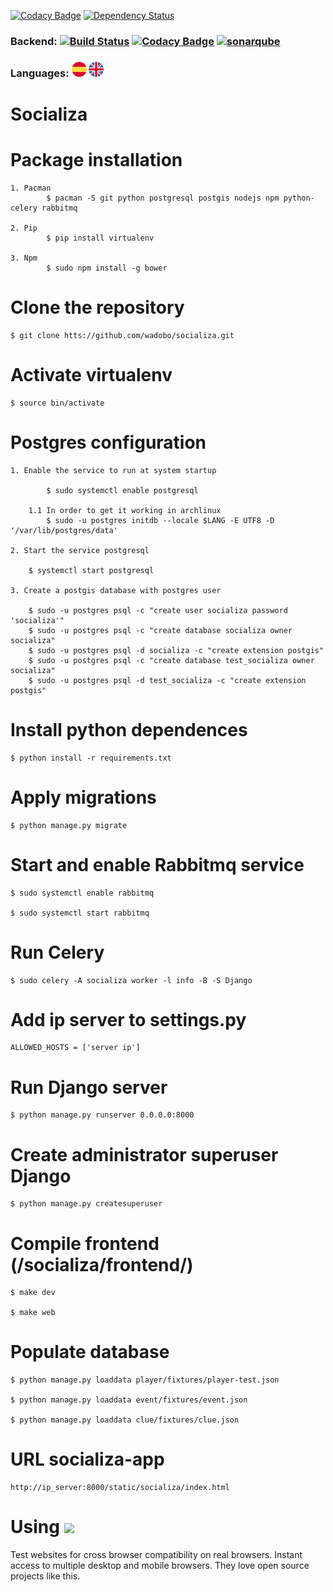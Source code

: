 [![Codacy Badge](https://api.codacy.com/project/badge/Grade/f517680e64c14e428ecb046364efbb48)](https://www.codacy.com/app/virako-9/socializa?utm_source=github.com&amp;utm_medium=referral&amp;utm_content=wadobo/socializa&amp;utm_campaign=Badge_Grade) [![Dependency Status](https://www.versioneye.com/user/projects/590087056ac17142da9c8a73/badge.svg?style=flat-square)](https://www.versioneye.com/user/projects/590087056ac17142da9c8a73)

### Backend: [![Build Status](https://travis-ci.org/wadobo/socializa.svg?branch=dev)](https://travis-ci.org/wadobo/socializa) [![Codacy Badge](https://api.codacy.com/project/badge/Coverage/f517680e64c14e428ecb046364efbb48)](https://www.codacy.com/app/virako-9/socializa?utm_source=github.com&utm_medium=referral&utm_content=wadobo/socializa&utm_campaign=Badge_Coverage) [![sonarqube](https://sonarqube.com/api/badges/gate?key=socializa)](https://sonarqube.com/dashboard/index/socializa)


### Languages:  [![Spanish](/readme/icons/es.png)](/readme/archlinux/es/README.md) [![English](/readme/icons/en.png)](/readme/archlinux/en/README.md)

# Socializa

# Package installation

    1. Pacman
        	$ pacman -S git python postgresql postgis nodejs npm python-celery rabbitmq

    2. Pip
        	$ pip install virtualenv

    3. Npm
        	$ sudo npm install -g bower


# Clone the repository

	$ git clone htts://github.com/wadobo/socializa.git

# Activate virtualenv

	$ source bin/activate

# Postgres configuration

    1. Enable the service to run at system startup

        	$ sudo systemctl enable postgresql

        1.1	In order to get it working in archlinux
            $ sudo -u postgres initdb --locale $LANG -E UTF8 -D '/var/lib/postgres/data'

	2. Start the service postgresql

        $ systemctl start postgresql

    3. Create a postgis database with postgres user

        $ sudo -u postgres psql -c "create user socializa password 'socializa'"
        $ sudo -u postgres psql -c "create database socializa owner socializa"
        $ sudo -u postgres psql -d socializa -c "create extension postgis"
        $ sudo -u postgres psql -c "create database test_socializa owner socializa"
        $ sudo -u postgres psql -d test_socializa -c "create extension postgis"


# Install python dependences

	$ python install -r requirements.txt

# Apply migrations

	$ python manage.py migrate

# Start and enable Rabbitmq service

    $ sudo systemctl enable rabbitmq

    $ sudo systemctl start rabbitmq

# Run Celery

    $ sudo celery -A socializa worker -l info -B -S Django

# Add ip server to settings.py

	ALLOWED_HOSTS = ['server ip']

# Run Django server

	$ python manage.py runserver 0.0.0.0:8000

# Create administrator superuser Django

	$ python manage.py createsuperuser

# Compile frontend (/socializa/frontend/)

	$ make dev

	$ make web

#   Populate database

    $ python manage.py loaddata player/fixtures/player-test.json

	$ python manage.py loaddata event/fixtures/event.json

	$ python manage.py loaddata clue/fixtures/clue.json

# URL socializa-app

    http://ip_server:8000/static/socializa/index.html

# Using <img src="https://digitalscientists.com/system/images/1448/original/logo-browserstack.png" width="300">

Test websites for cross browser compatibility on real browsers. Instant access to multiple desktop and mobile browsers. They love open source projects like this.
